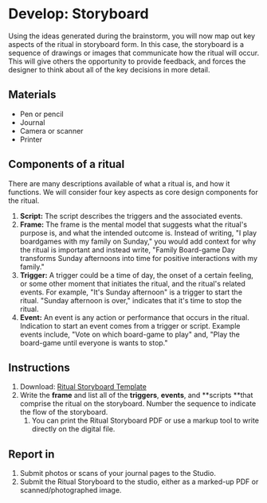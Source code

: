 # Develop: Storyboard

Using the ideas generated during the brainstorm, you will now map out key aspects of the ritual in storyboard form. In this case, the storyboard is a sequence of drawings or images that communicate how the ritual will occur. This will give others the opportunity to provide feedback, and forces the designer to think about all of the key decisions in more detail.

## Materials

* Pen or pencil
* Journal
* Camera or scanner
* Printer

## Components of a ritual

There are many descriptions available of what a ritual is, and how it functions. We will consider four key aspects as core design components for the ritual.

1. **Script:** The script describes the triggers and the associated events.
2. **Frame:** The frame is the mental model that suggests what the ritual's purpose is, and what the intended outcome is. Instead of writing, "I play boardgames with my family on Sunday," you would add context for why the ritual is important and instead write, "Family Board-game Day transforms Sunday afternoons into time for positive interactions with my family."
3. **Trigger:** A trigger could be a time of day, the onset of a certain feeling, or some other moment that initiates the ritual, and the ritual's related events. For example, "It's Sunday afternoon" is a trigger to start the ritual. "Sunday afternoon is over," indicates that it's time to stop the ritual.
4. **Event:** An event is any action or performance that occurs in the ritual. Indication to start an event comes from a trigger or script. Example events include, "Vote on which board-game to play" and, "Play the board-game until everyone is wants to stop."  

## Instructions

1. Download: [Ritual Storyboard Template](https://github.com/dmd-program/dmd-100-sp17/raw/master/assets/ritual-storyboard.pdf "Ritual Storyboard Download") 
2. Write the **frame** and list all of the **triggers**, **events**, and **scripts **that comprise the ritual on the storyboard. Number the sequence to indicate the flow of the storyboard.
   1. You can print the Ritual Storyboard PDF or use a markup tool to write directly on the digital file.

## Report in

1. Submit photos or scans of your journal pages to the Studio.
2. Submit the Ritual Storyboard to the studio, either as a marked-up PDF or scanned/photographed image.



